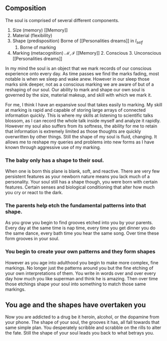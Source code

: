 ## Composition
The soul is comprised of several different components.
1. Size (memory) [[Memory]]
2. Material (flexibility) 
3. Shape (predisposition) Borne of [[Personalities dreams]] in $I_{self}$
	1. Borne of marking
4. Marking (metacognition) $\mathcal{M}, \mathcal{I}$  [[Memory]]
	2. Conscious 
	3. Unconscious [[Personalities dreams]]

In my mind the soul is an object that we mark records of our conscious experience onto every day. As time passes we find the marks fading, most notable is when we sleep and wake anew. However in our sleep those marks sink deeper, not as a conscious marking we are aware of but of a reshaping of our soul. Our ability to mark and shape our own soul is governed by the size, material makeup, and skill with which we mark it. 

For me, I think I have an expansive soul that takes easily to marking. My skill at marking is rapid and capable of storing large arrays of connected information quickly. This is where my skills at listening to scientific talks blossom, as I can record the whole talk inside myself and analyze it rapidly. However my soul also suffers from its softness, the ability for me to retain that information is extremely limited as those thoughts are quickly overwritten by other things. Still the shape of my soul is fluid, changing. It allows me to reshape my queries and problems into new forms as I have known through aggressive use of my marking.

### The baby only has a shape to their soul.
When one is born this plane is blank, soft, and reactive. There are very few persistent features as your newborn nature means you lack much of a personality. Your soul still has a shape though, you were born with certain features. Certain senses and biological conditioning that alter how much you cry or react to the dark.
### The parents help etch the fundamental patterns into that shape.
As you grow you begin to find grooves etched into you by your parents. Every day at the same time is nap time, every time you get dinner you do the same dance, every bath time you hear the same song. Over time these form grooves in your soul. 
### You begin to create your own patterns and they form shapes
However as you age into adulthood you begin to make more complex, fine markings. No longer just the patterns around you but the fine etching of your own interpretations of them. You write in words over and over every day how much you like superman and think he is amazing. Then over time those etchings shape your soul into something to match those same markings. 

## You age and the shapes have overtaken you
Now you are addicted to a drug be it heroin, alcohol, or the dopamine from your phone. The shape of your soul, the grooves it has, all fall towards that same simple plan. You desperately scribble and scrabble on the rills to alter the fate. Still the shape of your soul leads you back to what betrays you. 
